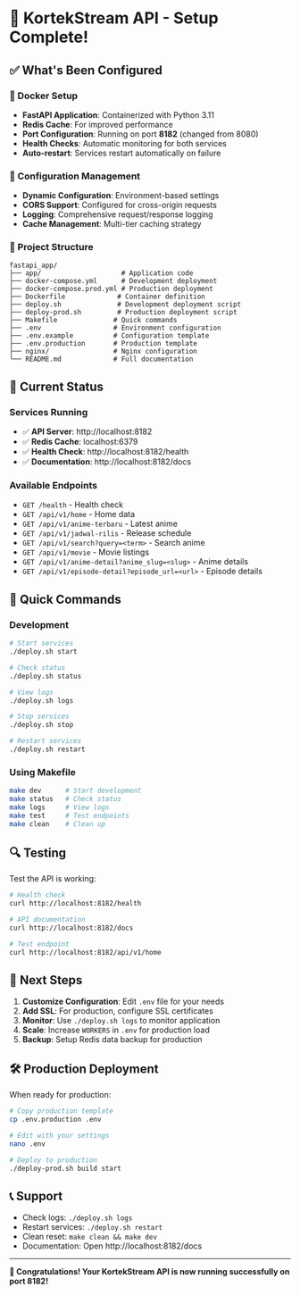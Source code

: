 # 🎉 KortekStream API - Setup Complete!

## ✅ What's Been Configured

### 🐳 Docker Setup
- **FastAPI Application**: Containerized with Python 3.11
- **Redis Cache**: For improved performance
- **Port Configuration**: Running on port **8182** (changed from 8080)
- **Health Checks**: Automatic monitoring for both services
- **Auto-restart**: Services restart automatically on failure

### 🔧 Configuration Management
- **Dynamic Configuration**: Environment-based settings
- **CORS Support**: Configured for cross-origin requests
- **Logging**: Comprehensive request/response logging
- **Cache Management**: Multi-tier caching strategy

### 📁 Project Structure
```
fastapi_app/
├── app/                    # Application code
├── docker-compose.yml      # Development deployment
├── docker-compose.prod.yml # Production deployment
├── Dockerfile             # Container definition
├── deploy.sh              # Development deployment script
├── deploy-prod.sh         # Production deployment script
├── Makefile              # Quick commands
├── .env                  # Environment configuration
├── .env.example          # Configuration template
├── .env.production       # Production template
├── nginx/                # Nginx configuration
└── README.md             # Full documentation
```

## 🚀 Current Status

### Services Running
- ✅ **API Server**: http://localhost:8182
- ✅ **Redis Cache**: localhost:6379
- ✅ **Health Check**: http://localhost:8182/health
- ✅ **Documentation**: http://localhost:8182/docs

### Available Endpoints
- `GET /health` - Health check
- `GET /api/v1/home` - Home data
- `GET /api/v1/anime-terbaru` - Latest anime
- `GET /api/v1/jadwal-rilis` - Release schedule
- `GET /api/v1/search?query=<term>` - Search anime
- `GET /api/v1/movie` - Movie listings
- `GET /api/v1/anime-detail?anime_slug=<slug>` - Anime details
- `GET /api/v1/episode-detail?episode_url=<url>` - Episode details

## 🎯 Quick Commands

### Development
```bash
# Start services
./deploy.sh start

# Check status
./deploy.sh status

# View logs
./deploy.sh logs

# Stop services
./deploy.sh stop

# Restart services
./deploy.sh restart
```

### Using Makefile
```bash
make dev      # Start development
make status   # Check status
make logs     # View logs
make test     # Test endpoints
make clean    # Clean up
```

## 🔍 Testing

Test the API is working:
```bash
# Health check
curl http://localhost:8182/health

# API documentation
curl http://localhost:8182/docs

# Test endpoint
curl http://localhost:8182/api/v1/home
```

## 📝 Next Steps

1. **Customize Configuration**: Edit `.env` file for your needs
2. **Add SSL**: For production, configure SSL certificates
3. **Monitor**: Use `./deploy.sh logs` to monitor application
4. **Scale**: Increase `WORKERS` in `.env` for production load
5. **Backup**: Setup Redis data backup for production

## 🛠 Production Deployment

When ready for production:
```bash
# Copy production template
cp .env.production .env

# Edit with your settings
nano .env

# Deploy to production
./deploy-prod.sh build start
```

## 📞 Support

- Check logs: `./deploy.sh logs`
- Restart services: `./deploy.sh restart`
- Clean reset: `make clean && make dev`
- Documentation: Open http://localhost:8182/docs

---

**🎊 Congratulations! Your KortekStream API is now running successfully on port 8182!**